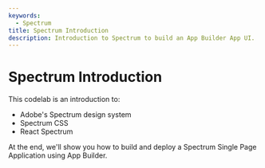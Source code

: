 ```yaml
---
keywords:
  - Spectrum
title: Spectrum Introduction
description: Introduction to Spectrum to build an App Builder App UI.
---
```


# Spectrum Introduction

This codelab is an introduction to: 

* Adobe's Spectrum design system
* Spectrum CSS 
* React Spectrum  

At the end, we'll show you how to build and deploy a Spectrum Single Page Application using App Builder.


